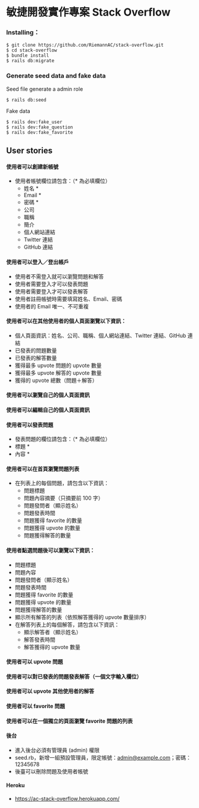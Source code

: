 # 敏捷開發實作專案 Stack Overflow

### Installing：
```
$ git clone https://github.com/RiemannAC/stack-overflow.git
$ cd stack-overflow
$ bundle install
$ rails db:migrate
```
### Generate seed data and fake data
Seed file generate a admin role
```
$ rails db:seed
```
Fake data
```
$ rails dev:fake_user
$ rails dev:fake_question
$ rails dev:fake_favorite
```
## User stories
#### 使用者可以創建新帳號
- 使用者帳號欄位請包含：（* 為必填欄位）
  - 姓名 *
  - Email *
  - 密碼 *
  - 公司
  - 職稱
  - 簡介
  - 個人網站連結
  - Twitter 連結
  - GitHub 連結
#### 使用者可以登入／登出帳戶
- 使用者不需登入就可以瀏覽問題和解答
- 使用者需要登入才可以發表問題
- 使用者需要登入才可以發表解答
- 使用者註冊帳號時需要填寫姓名、Email、密碼
- 使用者的 Email 唯一、不可重複
#### 使用者可以在其他使用者的個人頁面瀏覽以下資訊：
- 個人頁面資訊：姓名、公司、職稱、個人網站連結、Twitter 連結、GitHub 連結
- 已發表的問題數量
- 已發表的解答數量
- 獲得最多 upvote 問題的 upvote 數量
- 獲得最多 upvote 解答的 upvote 數量
- 獲得的 upvote 總數（問題＋解答）
#### 使用者可以瀏覽自己的個人頁面資訊
#### 使用者可以編輯自己的個人頁面資訊
#### 使用者可以發表問題
- 發表問題的欄位請包含：（* 為必填欄位）
- 標題 *
- 內容 *
#### 使用者可以在首頁瀏覽問題列表
- 在列表上的每個問題，請包含以下資訊：
  - 問題標題
  - 問題內容摘要（只摘要前 100 字）
  - 問題發問者（顯示姓名）
  - 問題發表時間
  - 問題獲得 favorite 的數量
  - 問題獲得 upvote 的數量
  - 問題獲得解答的數量

#### 使用者點選問題後可以瀏覽以下資訊：
- 問題標題
- 問題內容
- 問題發問者（顯示姓名）
- 問題發表時間
- 問題獲得 favorite 的數量
- 問題獲得 upvote 的數量
- 問題獲得解答的數量
- 顯示所有解答的列表（依照解答獲得的 upvote 數量排序）
- 在解答列表上的每個解答，請包含以下資訊：
  - 顯示解答者（顯示姓名）
  - 解答發表時間
  - 解答獲得的 upvote 數量
#### 使用者可以 upvote 問題
#### 使用者可以對已發表的問題發表解答（一個文字輸入欄位）
#### 使用者可以 upvote 其他使用者的解答
#### 使用者可以 favorite 問題
#### 使用者可以在一個獨立的頁面瀏覽 favorite 問題的列表
#### 後台
- 進入後台必須有管理員 (admin) 權限
- seed.rb，新增一組預設管理員，限定帳號：admin@example.com；密碼：12345678
- 後臺可以刪除問題及使用者帳號
#### Heroku
- https://ac-stack-overflow.herokuapp.com/
